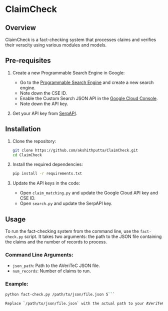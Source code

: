 # ClaimCheck

## Overview
ClaimCheck is a fact-checking system that processes claims and verifies their veracity using various modules and models.

## Pre-requisites
1. Create a new Programmable Search Engine in Google:
   - Go to the [Programmable Search Engine](https://cse.google.com/cse/) and create a new search engine.
   - Note down the CSE ID.
   - Enable the Custom Search JSON API in the [Google Cloud Console](https://console.cloud.google.com/).
   - Note down the API key.

2. Get your API key from [SerpAPI](https://serper.dev/).

## Installation
1. Clone the repository:
    ```bash
    git clone https://github.com/akshithputta/ClaimCheck.git
    cd ClaimCheck
    ```

2. Install the required dependencies:
    ```bash
    pip install -r requirements.txt
    ```

3. Update the API keys in the code:
   - Open `claim_matching.py` and update the Google Cloud API key and CSE ID.
   - Open `search.py` and update the SerpAPI key.

## Usage
To run the fact-checking system from the command line, use the `fact-check.py` script. It takes two arguments: the path to the JSON file containing the claims and the number of records to process.

### Command Line Arguments:
- `json_path`: Path to the AVeriTeC JSON file.
- `num_records`: Number of claims to run.

### Example:
```bash
python fact-check.py /path/to/json/file.json 5```

Replace `/path/to/json/file.json` with the actual path to your AVeriTeC JSON file and `5` with the number of records you want to process. You can find AVeriTeC JSON files [here](https://fever.ai/dataset/averitec.html).


